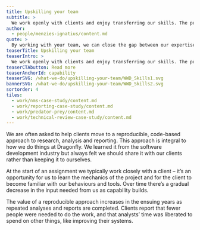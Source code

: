 ```yaml
---
title: Upskilling your team
subtitle: >
  We work openly with clients and enjoy transferring our skills. The processes we use in our work can help lift the efficiency and quality of your analysis and reporting.
author:
  - people/menzies-ignatius/content.md
quote: >
  By working with your team, we can close the gap between our expertise and the knowledge needed to carry on the project when we’re done. It can also be really stimulating for people to learn new skills and a lot more effective than us providing hand-over documents and seminars.
teaserTitle: Upskilling your team
teaserIntro: >
  We work openly with clients and enjoy transferring our skills. The processes we use in our work can help lift the efficiency and quality of your analysis and reporting.
teaserCTAbutton: Read more
teaserAnchorId: capability
teaserSVG: /what-we-do/upskilling-your-team/WWD_Skills1.svg
bannerSVG: /what-we-do/upskilling-your-team/WWD_Skills2.svg
sortorder: 4
tiles:
  - work/nms-case-study/content.md
  - work/reporting-case-study/content.md
  - work/predator-prey/content.md
  - work/technical-review-case-study/content.md
---
```


We are often asked to help clients move to a reproducible, code-based approach to research, analysis and reporting. This approach is integral to how we do things at Dragonfly. We learned it from the software development industry but always felt we should share it with our clients rather than keeping it to ourselves.

At the start of an assignment we typically work closely with a client – it’s an opportunity for us to learn the mechanics of the project and for the client to become familiar with our behaviours and tools. Over time there’s a gradual decrease in the input needed from us as capability builds.

The value of a reproducible approach increases in the ensuing years as repeated analyses and reports are completed. Clients report that fewer people were needed to do the work, and that analysts’ time was liberated to spend on other things, like improving their systems.
